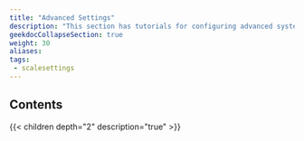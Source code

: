 ```yaml
---
title: "Advanced Settings"
description: "This section has tutorials for configuring advanced system settings in TrueNAS SCALE."
geekdocCollapseSection: true
weight: 30
aliases: 
tags:
 - scalesettings
---
```


## Contents

{{< children depth="2" description="true" >}}
